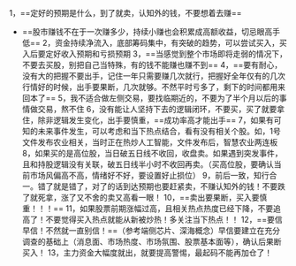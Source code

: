 1，==定好的预期是什么，到了就卖，认知外的钱，不要想着去赚==
- ==股市赚钱不在于一次赚多少，持续小赚也会积累成高额收益，切忌眼高手低==
2，资金持续净流入，底部筹码集中，有突破的趋势，可以尝试买入，买入后要定好收入预期和亏损预期
3，==当感觉到整个市场即将走弱的情况下，不要去买股，别把自己当特殊，有的钱不能赚也赚不到==
4，==要有耐心，没有大的把握不要出手，记住一年只需要赚几次就行，把握好全年仅有的几次行情好的时候，出手要果断，几次就够。不然平时亏多了，剩下的时间都用来回本了==
5，我不适合做左侧交易，要找临期近的，不要为了半个月以后的事情做交易，熬不住
6，没有能让人坚持下去的逻辑闭环，不要买，买了就要拿住，除非逻辑发生变化，出手要慎重，==成功率高才能出手==
7，如果有可知的未来事件发生，可以考虑和当下热点结合，看有没有相关个股。如，1号文件发布农业相关，当时正在热炒人工智能，文件发布后，智慧农业两连板
8，如果买的是高位股，当日破五日线不收回，收盘卖。如果遇到突发事件，且和持股逻辑没有关联，破五日线半小时不收回再卖。（买高位股，要确认当前市场风偏高不高，情绪好不好，要设置好止损位）
9，前后一致，知行合一。错了就是错了，对了的话到达预期也要赶紧卖，不赚认知外的钱！不要跌了就死拿，涨了又不舍的卖又高看一眼！
10，==卖出要果断，买入要慎重！！！==
11，如果股票前期涨幅过高，且相关热点热度已经下降，不要追高了！不要觉得买入热点就能从新被炒热！多关注当下热点！！
12，==要信早信！不然就一直别信！==（参考端侧芯片、深海概念）早信要建立在充分调查的基础上（消息面、市场热度、市场氛围、股票基本面等），确认后果断买入！
13，主力资金大幅度就出，就要提高警惕，最起码不能再加仓了！

